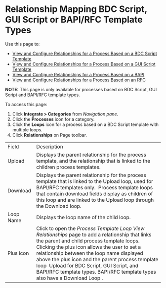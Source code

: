 # Relationship Mapping BDC Script, GUI Script or BAPI/RFC Template Types

<div class="use">

Use this page to:

  - [View and Configure Relationships for a Process Based on a BDC
    Script Template](../Use_Cases/ViewandConfigureRelationshipsBDC.htm)
  - [View and Configure Relationships for a Process Based on a GUI
    Script Template](../Use_Cases/VwConfigureRelshpsGUIe.htm)
  - [View and Configure Relationships for a Process Based on a
    BAPI](../Use_Cases/VwConfigureRlshipsProcBAPI.htm)
  - [View and Configure Relationships for a Process Based on an
    RFC](../Use_Cases/VwConfigureRshpsProcRFC.htm)

</div>

<span style="font-weight: bold;">NOTE:</span> This page is only
available for processes based on BDC Script, GUI Script and BAPI/RFC
template types.

To access this page:

1.  Click <span style="font-weight: bold;">Integrate \>
    </span>**Categories** from *Navigation pane*.
2.  Click the **Processes** icon for a category.
3.  Click the **Loops** icon for a process based on a BDC Script
    template with multiple loops.
4.  Click **Relationships** on Page
toolbar.

|           |                                                                                                                                                                                                                                                                                                                                                                                                                            |
| --------- | -------------------------------------------------------------------------------------------------------------------------------------------------------------------------------------------------------------------------------------------------------------------------------------------------------------------------------------------------------------------------------------------------------------------------- |
| Field     | Description                                                                                                                                                                                                                                                                                                                                                                                                                |
| Upload    | Displays the parent relationship for the process template, and the relationship that is linked to the children process templates.                                                                                                                                                                                                                                                                                          |
| Download  | Displays the parent relationship for the process template that is linked to the Upload loop, used for BAPI/RFC templates only.  Process template loops that contain download fields display as children of this loop and are linked to the Upload loop through the Download loop.                                                                                                                                          |
| Loop Name | Displays the loop name of the child loop.                                                                                                                                                                                                                                                                                                                                                                                  |
| Plus icon | Click to open the *Process Template Loop View Relationships* page to add a relationship that links the parent and child process template loops. Clicking the plus icon allows the user to set a relationship between the loop name displayed above the plus icon and the parent process template loop  Upload for BDC Script, GUI Script, and BAPI/RFC template types. BAPI/RFC template types also have a Download Loop . |
